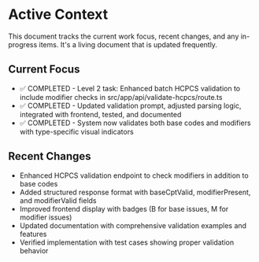 # Active Context

This document tracks the current work focus, recent changes, and any in-progress items. It's a living document that is updated frequently.

## Current Focus
- ✅ COMPLETED - Level 2 task: Enhanced batch HCPCS validation to include modifier checks in src/app/api/validate-hcpcs/route.ts
- ✅ COMPLETED - Updated validation prompt, adjusted parsing logic, integrated with frontend, tested, and documented
- ✅ COMPLETED - System now validates both base codes and modifiers with type-specific visual indicators

## Recent Changes
- Enhanced HCPCS validation endpoint to check modifiers in addition to base codes
- Added structured response format with baseCptValid, modifierPresent, and modifierValid fields
- Improved frontend display with badges (B for base issues, M for modifier issues)
- Updated documentation with comprehensive validation examples and features
- Verified implementation with test cases showing proper validation behavior